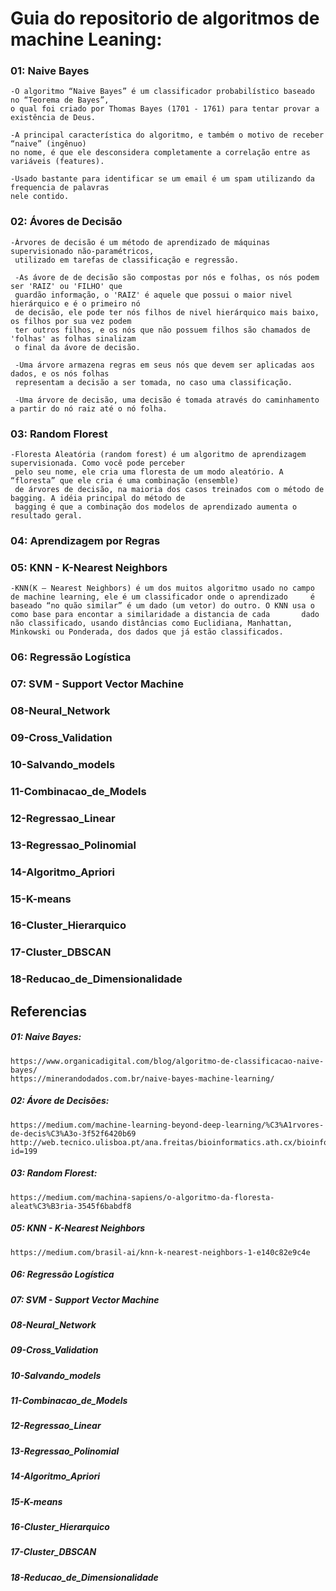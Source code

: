 # Guia do repositorio de algoritmos de machine Leaning:

### 01: Naive Bayes
    -O algoritmo “Naive Bayes” é um classificador probabilístico baseado no “Teorema de Bayes”, 
    o qual foi criado por Thomas Bayes (1701 - 1761) para tentar provar a existência de Deus.
    
    -A principal característica do algoritmo, e também o motivo de receber “naive” (ingênuo) 
    no nome, é que ele desconsidera completamente a correlação entre as variáveis (features).
    
    -Usado bastante para identificar se um email é um spam utilizando da frequencia de palavras
    nele contido. 
    
    
### 02: Ávores de Decisão
    -Árvores de decisão é um método de aprendizado de máquinas supervisionado não-paramétricos,
     utilizado em tarefas de classificação e regressão.
     
     -As ávore de de decisão são compostas por nós e folhas, os nós podem ser 'RAIZ' ou 'FILHO' que
     guardão informação, o 'RAIZ' é aquele que possui o maior nivel hierárquico e é o primeiro nó 
     de decisão, ele pode ter nós filhos de nivel hierárquico mais baixo, os filhos por sua vez podem
     ter outros filhos, e os nós que não possuem filhos são chamados de 'folhas' as folhas sinalizam
     o final da ávore de decisão.
     
     -Uma árvore armazena regras em seus nós que devem ser aplicadas aos dados, e os nós folhas 
     representam a decisão a ser tomada, no caso uma classificação.
     
     -Uma árvore de decisão, uma decisão é tomada através do caminhamento a partir do nó raiz até o nó folha.

### 03: Random Florest
    -Floresta Aleatória (random forest) é um algoritmo de aprendizagem supervisionada. Como você pode perceber
     pelo seu nome, ele cria uma floresta de um modo aleatório. A “floresta” que ele cria é uma combinação (ensemble)
     de árvores de decisão, na maioria dos casos treinados com o método de bagging. A idéia principal do método de 
     bagging é que a combinação dos modelos de aprendizado aumenta o resultado geral.

### 04: Aprendizagem por Regras
    
### 05: KNN - K-Nearest Neighbors
    -KNN(K — Nearest Neighbors) é um dos muitos algoritmo usado no campo de machine learning, ele é um classificador onde o aprendizado     é baseado “no quão similar” é um dado (um vetor) do outro. O KNN usa o como base para encontar a similaridade a distancia de cada       dado não classificado, usando distâncias como Euclidiana, Manhattan, Minkowski ou Ponderada, dos dados que já estão classificados.

### 06: Regressão Logística

### 07: SVM - Support Vector Machine

### 08-Neural_Network

### 09-Cross_Validation

### 10-Salvando_models

### 11-Combinacao_de_Models

### 12-Regressao_Linear

### 13-Regressao_Polinomial

### 14-Algoritmo_Apriori

### 15-K-means

### 16-Cluster_Hierarquico

### 17-Cluster_DBSCAN

### 18-Reducao_de_Dimensionalidade
     
## Referencias 

##### 01: Naive Bayes: 
    https://www.organicadigital.com/blog/algoritmo-de-classificacao-naive-bayes/
    https://minerandodados.com.br/naive-bayes-machine-learning/
    
##### 02: Ávore de Decisões:
    https://medium.com/machine-learning-beyond-deep-learning/%C3%A1rvores-de-decis%C3%A3o-3f52f6420b69
    http://web.tecnico.ulisboa.pt/ana.freitas/bioinformatics.ath.cx/bioinformatics.ath.cx/indexf23d.html?id=199
    
##### 03: Random Florest:
    https://medium.com/machina-sapiens/o-algoritmo-da-floresta-aleat%C3%B3ria-3545f6babdf8
    
##### 05: KNN - K-Nearest Neighbors
    https://medium.com/brasil-ai/knn-k-nearest-neighbors-1-e140c82e9c4e
    
##### 06: Regressão Logística

##### 07: SVM - Support Vector Machine

##### 08-Neural_Network

##### 09-Cross_Validation

##### 10-Salvando_models

##### 11-Combinacao_de_Models

##### 12-Regressao_Linear

##### 13-Regressao_Polinomial

##### 14-Algoritmo_Apriori

##### 15-K-means

##### 16-Cluster_Hierarquico

##### 17-Cluster_DBSCAN

##### 18-Reducao_de_Dimensionalidade
    
